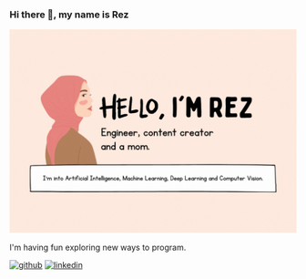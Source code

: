 ### Hi there 👋, my name is Rez
![](https://github.com/rezzyyhh/rezzyyhh/blob/main/Hi%2C%20i'm%20Rez.gif)

I'm having fun exploring new ways to program.



[<img src='https://cdn.jsdelivr.net/npm/simple-icons@3.0.1/icons/github.svg' alt='github' height='40'>](https://github.com/rezzyyhh)  [<img src='https://cdn.jsdelivr.net/npm/simple-icons@3.0.1/icons/linkedin.svg' alt='linkedin' height='40'>](https://www.linkedin.com/in/nurezatymohdnoor/)  

